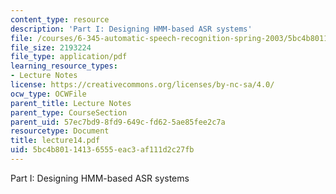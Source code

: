 ```yaml
---
content_type: resource
description: 'Part I: Designing HMM-based ASR systems'
file: /courses/6-345-automatic-speech-recognition-spring-2003/5bc4b80114136555eac3af111d2c27fb_lecture14.pdf
file_size: 2193224
file_type: application/pdf
learning_resource_types:
- Lecture Notes
license: https://creativecommons.org/licenses/by-nc-sa/4.0/
ocw_type: OCWFile
parent_title: Lecture Notes
parent_type: CourseSection
parent_uid: 57ec7bd9-8fd9-649c-fd62-5ae85fee2c7a
resourcetype: Document
title: lecture14.pdf
uid: 5bc4b801-1413-6555-eac3-af111d2c27fb
---
```

Part I: Designing HMM-based ASR systems